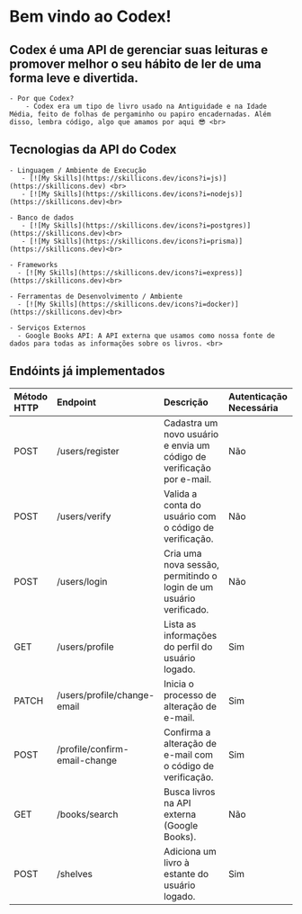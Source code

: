 # Bem vindo ao Codex! <br>
## Codex é uma API de gerenciar suas leituras e promover melhor o seu hábito de ler de uma forma leve e divertida. <br>
    - Por que Codex?
        - Codex era um tipo de livro usado na Antiguidade e na Idade Média, feito de folhas de pergaminho ou papiro encadernadas. Além disso, lembra código, algo que amamos por aqui 😎 <br>

## Tecnologias da API do Codex
    - Linguagem / Ambiente de Execução
       - [![My Skills](https://skillicons.dev/icons?i=js)](https://skillicons.dev) <br>
       - [![My Skills](https://skillicons.dev/icons?i=nodejs)](https://skillicons.dev)<br>

    - Banco de dados
       - [![My Skills](https://skillicons.dev/icons?i=postgres)](https://skillicons.dev)<br>
       - [![My Skills](https://skillicons.dev/icons?i=prisma)](https://skillicons.dev)<br>
    
    - Frameworks
      - [![My Skills](https://skillicons.dev/icons?i=express)](https://skillicons.dev)<br>
    
    - Ferramentas de Desenvolvimento / Ambiente
      - [![My Skills](https://skillicons.dev/icons?i=docker)](https://skillicons.dev)<br>

    - Serviços Externos
      - Google Books API: A API externa que usamos como nossa fonte de dados para todas as informações sobre os livros. <br>

## Endóints já implementados
| Método HTTP | Endpoint | Descrição | Autenticação Necessária |
| :--- | :--- | :--- | :--- |
| POST | /users/register | Cadastra um novo usuário e envia um código de verificação por e-mail. | Não |
| POST | /users/verify | Valida a conta do usuário com o código de verificação. | Não |
| POST | /users/login | Cria uma nova sessão, permitindo o login de um usuário verificado. | Não |
| GET | /users/profile | Lista as informações do perfil do usuário logado. | Sim |
| PATCH | /users/profile/change-email | Inicia o processo de alteração de e-mail. | Sim |
| POST | /profile/confirm-email-change | Confirma a alteração de e-mail com o código de verificação. | Sim |
| GET | /books/search | Busca livros na API externa (Google Books). | Não |
| POST | /shelves | Adiciona um livro à estante do usuário logado. | Sim |
